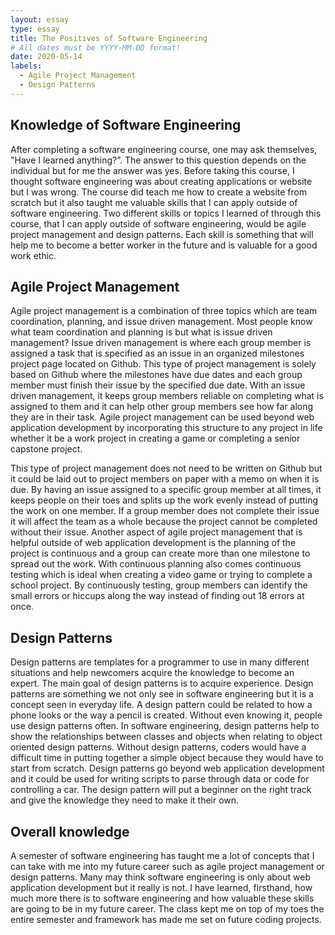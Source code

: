 ```yaml
---
layout: essay
type: essay
title: The Positives of Software Engineering
# All dates must be YYYY-MM-DD format!
date: 2020-05-14
labels:
  - Agile Project Management
  - Design Patterns
---
```


## Knowledge of Software Engineering 

After completing a software engineering course, one may ask themselves, "Have I learned anything?”.  The answer to this question depends on the individual but for me the answer was yes. Before taking this course, I thought software engineering was about creating applications or website but I was wrong. The course did teach me how to create a website from scratch but it also taught me valuable skills that I can apply outside of software engineering. Two different skills or topics I learned of through this course, that I can apply outside of software engineering, would be agile project management and design patterns. Each skill is something that will help me to become a better worker in the future and is valuable for a good work ethic. 

## Agile Project Management

Agile project management is a combination of three topics which are team coordination, planning, and issue driven management. Most people know what team coordination and planning is but what is issue driven management? Issue driven management is where each group member is assigned a task that is specified as an issue in an organized milestones project page located on Github. This type of project management is solely based on Github where the milestones have due dates and each group member must finish their issue by the specified due date. With an issue driven management, it keeps group members reliable on completing what is assigned to them and it can help other group members see how far along they are in their task.  Agile project management can be used beyond web application development by incorporating this structure to any project in life whether it be a work project in creating a game or completing a senior capstone project. 

This type of project management does not need to be written on Github but it could be laid out to project members on paper with a memo on when it is due. By having an issue assigned to a specific group member at all times, it keeps people on their toes and splits up the work evenly instead of putting the work on one member. If a group member does not complete their issue it will affect the team as a whole because the project cannot be completed without their issue.  Another aspect of agile project management that is helpful outside of web application development is the planning of the project is continuous and a group can create more than one milestone to spread out the work. With continuous planning also comes continuous testing which is ideal when creating a video game or trying to complete a school project. By continuously testing, group members can identify the small errors or hiccups along the way instead of finding out 18 errors at once. 

## Design Patterns 

Design patterns are templates for a programmer to use in many different situations and help newcomers acquire the knowledge to become an expert. The main goal of design patterns is to acquire experience. Design patterns are something we not only see in software engineering but it is a concept seen in everyday life. A design pattern could be related to how a phone looks or the way a pencil is created. Without even knowing it, people use design patterns often. In software engineering, design patterns help to show the relationships between classes and objects when relating to object oriented design patterns. Without design patterns, coders would have a difficult time in putting together a simple object because they would have to start from scratch. Design patterns go beyond web application development and it could be used for writing scripts to parse through data or code for controlling a car.  The design pattern will put a beginner on the right track and give the knowledge they need to make it their own. 

## Overall knowledge 

A semester of software engineering has taught me a lot of concepts that I can take with me into my future career such as agile project management or design patterns. Many may think software engineering is only about web application development but it really is not. I have learned, firsthand, how much more there is to software engineering and how valuable these skills are going to be in my future career. The class kept me on top of my toes the entire semester and framework has made me set on future coding projects. 
